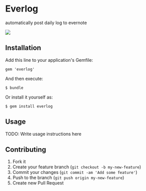 # Everlog
automatically post daily log to evernote

![](https://dl.dropboxusercontent.com/u/27113412/img/%E3%82%B9%E3%82%AF%E3%83%AA%E3%83%BC%E3%83%B3%E3%82%B7%E3%83%A7%E3%83%83%E3%83%88%202014-04-16%2001.03.21.png)

## Installation

Add this line to your application's Gemfile:

    gem 'everlog'

And then execute:

    $ bundle

Or install it yourself as:

    $ gem install everlog

## Usage

TODO: Write usage instructions here

## Contributing

1. Fork it
2. Create your feature branch (`git checkout -b my-new-feature`)
3. Commit your changes (`git commit -am 'Add some feature'`)
4. Push to the branch (`git push origin my-new-feature`)
5. Create new Pull Request
